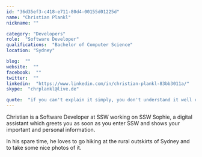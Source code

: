 ```yaml
---
id: "36d35ef3-c418-e711-80d4-00155d01225d"
name: "Christian Plankl"
nickname: ""

category: "Developers"
role:  "Software Developer"
qualifications:  "Bachelor of Computer Science"
location: "Sydney"

blog:  ""
website:  ""
facebook:  ""
twitter:  ""
linkedin:  "https://www.linkedin.com/in/christian-plankl-83bb3011a/"
skype:  "chrplankl@live.de"

quote:  "if you can't explain it simply, you don't understand it well enough"
---
```


Christian is a Software Developer at SSW working on SSW Sophie, a digital assistant which greets you as soon as you enter SSW and shows your important and personal information. 

In his spare time, he loves to go hiking at the rural outskirts of Sydney and to take some nice photos of it.  